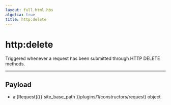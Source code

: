 ```yaml
---
layout: full.html.hbs
algolia: true
title: http:delete
---
```


# http:delete

Triggered whenever a request has been submitted through HTTP DELETE methods.

---

## Payload

* a [Request]({{ site_base_path }}plugins/1/constructors/request) object
